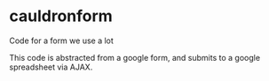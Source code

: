 # cauldronform
Code for a form we use a lot


This code is abstracted from a google form, and submits to a google spreadsheet via AJAX.
